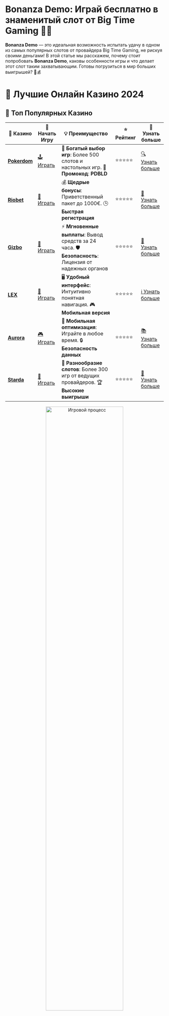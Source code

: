 # **Bonanza Demo**: Играй бесплатно в знаменитый слот от Big Time Gaming 🎰💎

**Bonanza Demo** — это идеальная возможность испытать удачу в одном из самых популярных слотов от провайдера Big Time Gaming, не рискуя своими деньгами! В этой статье мы расскажем, почему стоит попробовать **Bonanza Demo**, каковы особенности игры и что делает этот слот таким захватывающим. Готовы погрузиться в мир больших выигрышей? 🚀💰

# 🎰 Лучшие Онлайн Казино 2024

## 🌟 Топ Популярных Казино

| 🎲 **Казино** | 🔗 **Начать Игру** | 💡 **Преимущество** | ⭐ **Рейтинг** | 🔗 **Узнать больше** |
|--------------|---------------------|---------------------|----------------|----------------------|
| [**Pokerdom**](https://brandplay.link/4k77v2yx) | [🕹️ Играть](https://brandplay.link/4k77v2yx) | 🎉 **Богатый выбор игр**: Более 500 слотов и настольных игр. 🎁 **Промокод**: **PDBLD** | ⭐⭐⭐⭐⭐ | [🔍 Узнать больше](https://brandplay.link/4k77v2yx) |
| [**Riobet**](https://brandplay.link/7xBLTPyj) | [🎰 Играть](https://brandplay.link/7xBLTPyj) | 💰 **Щедрые бонусы**: Приветственный пакет до 1000€. 🕒 **Быстрая регистрация** | ⭐⭐⭐⭐⭐ | [📖 Узнать больше](https://brandplay.link/7xBLTPyj) |
| [**Gizbo**](https://brandplay.link/bprXw4YV) | [🎲 Играть](https://brandplay.link/bprXw4YV) | ⚡ **Мгновенные выплаты**: Вывод средств за 24 часа. 🛡️ **Безопасность**: Лицензия от надежных органов | ⭐⭐⭐⭐⭐ | [📝 Узнать больше](https://brandplay.link/bprXw4YV) |
| [**LEX**](https://brandplay.link/zW4hdDFV) | [🤑 Играть](https://brandplay.link/zW4hdDFV) | 🖥️ **Удобный интерфейс**: Интуитивно понятная навигация. 🎮 **Мобильная версия** | ⭐⭐⭐⭐⭐ | [ℹ️ Узнать больше](https://brandplay.link/zW4hdDFV) |
| [**Aurora**](https://10trafic-stat2.com/click/668546556bcc6313411604bd/6766/13032/subaccount) | [🎮 Играть](https://10trafic-stat2.com/click/668546556bcc6313411604bd/6766/13032/subaccount) | 📱 **Мобильная оптимизация**: Играйте в любое время. 🔒 **Безопасность данных** | ⭐⭐⭐⭐⭐ | [📚 Узнать больше](https://10trafic-stat2.com/click/668546556bcc6313411604bd/6766/13032/subaccount) |
| [**Starda**](https://brandplay.link/fB7xwRFL) | [🎯 Играть](https://brandplay.link/fB7xwRFL) | 🎰 **Разнообразие слотов**: Более 300 игр от ведущих провайдеров. 🏆 **Высокие выигрыши** | ⭐⭐⭐⭐⭐ | [🔎 Узнать больше](https://brandplay.link/fB7xwRFL) |

<div align="center">
    <img src="https://i.pinimg.com/originals/87/9e/b9/879eb9354dd0699582408b68f2e253b2.gif" alt="Игровой процесс" width="70%">
</div>

## 💎 Лучшие Бонусы и Акции

| 🎲 **Казино** | 🔗 **Начать Игру** | 💡 **Преимущество** | ⭐ **Рейтинг** | 🔗 **Узнать больше** |
|--------------|---------------------|---------------------|----------------|----------------------|
| [**Kometa**](https://brandplay.link/8ZymQJV8) | [🎰 Играть](https://brandplay.link/8ZymQJV8) | 🎁 **Эксклюзивные бонусы**: Регулярные акции и промо. 🔄 **Программы лояльности** | ⭐⭐⭐⭐☆ | [🔍 Узнать больше](https://brandplay.link/8ZymQJV8) |
| [**R7**](https://brandplay.link/bMd3Yjsw) | [🕹️ Играть](https://brandplay.link/bMd3Yjsw) | 🕒 **Круглосуточная поддержка**: Всегда на связи. 💸 **Высокие лимиты** | ⭐⭐⭐⭐☆ | [📖 Узнать больше](https://brandplay.link/bMd3Yjsw) |
| [**7K**](https://brandplay.link/BvQyFShp) | [🎲 Играть](https://brandplay.link/BvQyFShp) | 🌟 **Эксклюзивные бонусы**: Только для VIP игроков. 🎉 **Сезонные акции** | ⭐⭐⭐⭐☆ | [📝 Узнать больше](https://brandplay.link/BvQyFShp) |
| [**Kent**](https://brandplay.link/Fv2WP3js) | [🤑 Играть](https://brandplay.link/Fv2WP3js) | 📈 **Высокий RTP**: Более 98%. 💼 **Профессиональная поддержка** | ⭐⭐⭐⭐☆ | [ℹ️ Узнать больше](https://brandplay.link/Fv2WP3js) |
| [**1Xslots**](https://brandplay.link/hSB1khtr) | [🎮 Играть](https://brandplay.link/hSB1khtr) | 🎉 **Множество акций**: Еженедельные бонусы и турниры. 🛡️ **Безопасность** | ⭐⭐⭐⭐☆ | [📚 Узнать больше](https://brandplay.link/hSB1khtr) |
| [**Gama**](https://brandplay.link/j6NMKsDz) | [🎯 Играть](https://brandplay.link/j6NMKsDz) | 🔍 **Интуитивный интерфейс**: Легкость использования. 🏅 **Престижные турниры** | ⭐⭐⭐⭐☆ | [🔎 Узнать больше](https://brandplay.link/j6NMKsDz) |

<div align="center">
    <img src="https://i.pinimg.com/originals/87/9e/b9/879eb9354dd0699582408b68f2e253b2.gif" alt="Игровой процесс" width="70%">
</div>

## 🚀 Быстрые Выигрыши и Поддержка

| 🎲 **Казино** | 🔗 **Начать Игру** | 💡 **Преимущество** | ⭐ **Рейтинг** | 🔗 **Узнать больше** |
|--------------|---------------------|---------------------|----------------|----------------------|
| [**Onion**](https://brandplay.link/zBGRVpQ9) | [🎰 Играть](https://brandplay.link/zBGRVpQ9) | 🤑 **Низкие ставки**: Идеально для начинающих. 🔄 **Быстрые выводы** | ⭐⭐⭐⭐☆ | [🔍 Узнать больше](https://brandplay.link/zBGRVpQ9) |
| [**Чемпион**](https://temon-gter.cfd/go/lRq?p80412p304504pcc44t17455) | [🕹️ Играть](https://temon-gter.cfd/go/lRq?p80412p304504pcc44t17455) | 🏅 **Лояльная программа**: Награды за активность. 🎁 **Ежемесячные бонусы** | ⭐⭐⭐⭐☆ | [📖 Узнать больше](https://temon-gter.cfd/go/lRq?p80412p304504pcc44t17455) |
| [**Vavada**](https://vavadapartner.pro/?promo=ea5c9275-6854-4505-94fc-95ab18221945-linkb2) | [🎲 Играть](https://vavadapartner.pro/?promo=ea5c9275-6854-4505-94fc-95ab18221945-linkb2) | 🚀 **Быстрая регистрация**: Начните играть мгновенно. 🔐 **Безопасные транзакции** | ⭐⭐⭐⭐☆ | [📝 Узнать больше](https://vavadapartner.pro/?promo=ea5c9275-6854-4505-94fc-95ab18221945-linkb2) |
| [**Friends**](https://gofriends.kim/linkb2) | [🤑 Играть](https://gofriends.kim/linkb2) | 🤝 **Социальные игры**: Играйте с друзьями. 🌐 **Мультиплатформенность** | ⭐⭐⭐⭐☆ | [ℹ️ Узнать больше](https://gofriends.kim/linkb2) |
| [**1WIN**](https://brandplay.link/smXVpBbG) | [🎮 Играть](https://brandplay.link/smXVpBbG) | 🏆 **Спортивные ставки**: Широкий выбор видов спорта. 💵 **Высокие коэффициенты** | ⭐⭐⭐⭐☆ | [📚 Узнать больше](https://brandplay.link/smXVpBbG) |
| [**Drip**](https://drp-ircp01.com/c07e6a3db) | [🎯 Играть](https://drp-ircp01.com/c07e6a3db) | 🌐 **Инновационные игры**: Новейшие игровые технологии. 🛡️ **Высокая безопасность** | ⭐⭐⭐⭐☆ | [🔎 Узнать больше](https://drp-ircp01.com/c07e6a3db) |
| [**JoyCasino**](https://rpc30.call2me.pro/?/ru/registration?apkpop=0&partner=p24970p3291217pc98f) | [🎰 Играть](https://rpc30.call2me.pro/?/ru/registration?apkpop=0&partner=p24970p3291217pc98f) | 🎁 **Приятные бонусы**: Ежедневные акции и подарки. 🕹️ **Разнообразие игр** | ⭐⭐⭐⭐☆ | [🔍 Узнать больше](https://rpc30.call2me.pro/?/ru/registration?apkpop=0&partner=p24970p3291217pc98f) |

<div align="center">
    <img src="https://i.pinimg.com/originals/87/9e/b9/879eb9354dd0699582408b68f2e253b2.gif" alt="Игровой процесс" width="70%">
</div>
---

✨ **Выбирайте лучшее казино для себя и наслаждайтесь игрой! Удачи!** ✨
![Bonanza Demo](https://i.pinimg.com/originals/a9/29/6e/a9296ea1cf6a7c20a985e593451f0323.png)

### Что такое **Bonanza Demo**? 🤔

**Bonanza Demo** — это демо-версия культового игрового автомата Bonanza, который был разработан компанией Big Time Gaming. В этой версии игры вы можете наслаждаться всеми ее функциями без необходимости вносить деньги. 🎮

Особенность этого слота — это система Megaways, которая позволяет игрокам получать до 117,649 способов для выигрыша в одном спине. В демо-режиме вы можете бесплатно крутить барабаны и тестировать стратегии, не переживая о финансовых потерях. 💸

### Почему стоит играть в **Bonanza Demo**? 🎉

1. **Безопасность и безрисковая игра** 🛡️  
   В демо-версии вы играете на виртуальные деньги, что значит отсутствие риска потерять свои собственные средства. Это идеальный вариант для новичков, которые только знакомятся с миром онлайн-слотов.

2. **Изучение всех функций** 🔍  
   Слот **Bonanza** имеет несколько захватывающих функций, таких как бесплатные вращения, множители и бонусные игры. Демонстрационный режим позволит вам узнать все тонкости игры и разобраться с бонусами, прежде чем играть на реальные деньги.

3. **Тренировка и совершенствование стратегии** 🧠  
   Демо-слот — это отличная возможность для опытных игроков протестировать новые стратегии игры, не рискуя своими средствами. Вы можете попробовать различные комбинации ставок и понять, какие из них приносят лучший результат.

4. **Никакой необходимости в регистрации** 📝  
   В большинстве казино для игры в **Bonanza Demo** не требуется регистрация. Просто выберите слот и начинайте крутить барабаны! Это удобный способ получить незабываемые впечатления от игры без лишних шагов.

### Особенности **Bonanza Demo** 🎰

1. **Механизм Megaways** 🌟  
   Система Megaways — это инновационная функция, которая увеличивает количество способов для выигрыша с каждым вращением. Вместо стандартных барабанов, на которых фиксировано количество символов, в **Bonanza** каждый барабан может содержать от 2 до 7 символов, что делает игру более динамичной и интересной.

2. **Бонусные фриспины** 🎁  
   В **Bonanza Demo** доступны бесплатные вращения, которые активируются при выпадении трех или более скаттеров. Во время фриспинов каждый выигрыш умножается на множитель, который увеличивается с каждым новым выигрышным спином, что дает огромные возможности для крупных выплат.

3. **Дикий символ** 🦸‍♂️  
   Дикий символ в **Bonanza** заменяет другие символы для формирования выигрышных комбинаций. Это добавляет дополнительный элемент стратегии в игру, так как дикие символы могут значительно увеличить шансы на выигрыш.

4. **Покупка бонуса** 🛍️  
   В некоторых версиях **Bonanza** доступна функция покупки бонусного раунда. Это позволяет игрокам напрямую активировать бесплатные вращения за определенную сумму, не дожидаясь выпадения скаттеров.

### Как играть в **Bonanza Demo**? 🎮

1. **Выберите подходящее казино** 🏠  
   Найдите онлайн-казино, которое предлагает демо-версии слотов от Big Time Gaming, и выберите **Bonanza Demo**. Большинство казино предоставляет этот слот без необходимости регистрации.

2. **Настройте ставки** 💵  
   В **Bonanza Demo** вы можете настроить ставку, выбрав количество линий и размер ставки на одну линию. Начните с небольших ставок, чтобы лучше понять механику игры, и постепенно увеличивайте ставку по мере уверенности в своих силах.

3. **Крутите барабаны** 🎰  
   Нажимайте на кнопку запуска и наблюдайте за тем, как барабаны крутятся! В случае успешных комбинаций вы получите выплату согласно таблице выплат.

4. **Используйте бонусы** 🎁  
   Во время игры следите за бонусными символами и активируйте бесплатные вращения для увеличения шансов на выигрыш. Приятным дополнением является возможность увеличивать множитель в бонусных играх.

### Где играть в **Bonanza Demo**? 🌐

1. **Популярные онлайн-казино** 💻  
   Множество известных казино предлагают демо-режим для **Bonanza**. Эти сайты часто обновляют свои каталоги слотов, чтобы предложить игрокам самые актуальные и интересные игры.

2. **Сайты с демо-играми** 🌍  
   Некоторые веб-ресурсы специализируются на демо-играх и предлагают **Bonanza Demo** в своем каталоге. Эти сайты позволяют играть без регистрации и с минимальными требованиями.

3. **Мобильные приложения** 📱  
   Если вы предпочитаете играть на мобильных устройствах, вам стоит искать казино с мобильными приложениями, которые поддерживают демо-версию **Bonanza**. Эти приложения часто имеют адаптивный интерфейс для удобной игры на смартфоне.

### Заключение

**Bonanza Demo** — это отличный способ познакомиться с этим увлекательным слотом, не рискуя своими деньгами. 🎰💎

Система Megaways, бонусные функции и захватывающие фриспины делают игру невероятно увлекательной, а демо-режим дает возможность потренироваться и разобраться во всех тонкостях игры. Начните играть в **Bonanza Demo** и испытайте удачу! 🍀🎉

Готовы ли вы к крупным выигрышам? Тогда вперед — испытайте свои силы в **Bonanza Demo** прямо сейчас! 🎮🚀
